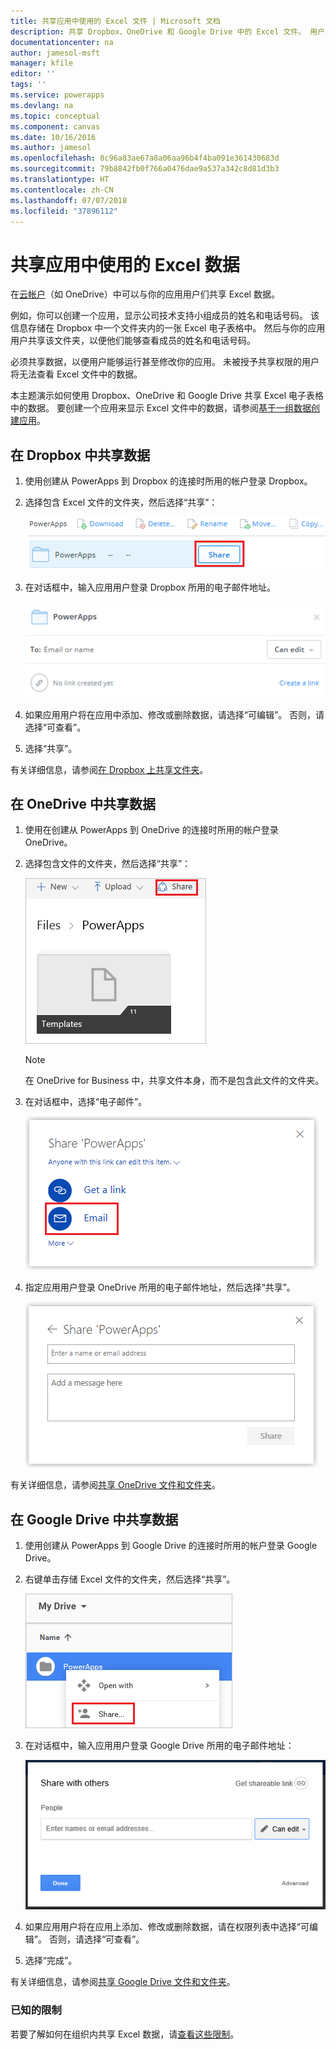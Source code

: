 ```yaml
---
title: 共享应用中使用的 Excel 文件 | Microsoft 文档
description: 共享 Dropbox、OneDrive 和 Google Drive 中的 Excel 文件。 用户可以编辑、查看文件和文件夹。
documentationcenter: na
author: jamesol-msft
manager: kfile
editor: ''
tags: ''
ms.service: powerapps
ms.devlang: na
ms.topic: conceptual
ms.component: canvas
ms.date: 10/16/2016
ms.author: jamesol
ms.openlocfilehash: 8c96a83ae67a8a06aa96b4f4ba091e361430683d
ms.sourcegitcommit: 79b8842fb0f766a0476dae9a537a342c8d81d3b3
ms.translationtype: HT
ms.contentlocale: zh-CN
ms.lasthandoff: 07/07/2018
ms.locfileid: "37896112"
---
```

# <a name="share-excel-data-used-by-your-app"></a>共享应用中使用的 Excel 数据
在[云帐户](connections/cloud-storage-blob-connections.md)（如 OneDrive）中可以与你的应用用户们共享 Excel 数据。

例如，你可以创建一个应用，显示公司技术支持小组成员的姓名和电话号码。 该信息存储在 Dropbox 中一个文件夹内的一张 Excel 电子表格中。 然后与你的应用用户共享该文件夹，以便他们能够查看成员的姓名和电话号码。

必须共享数据，以便用户能够运行甚至修改你的应用。 未被授予共享权限的用户将无法查看 Excel 文件中的数据。

本主题演示如何使用 Dropbox、OneDrive 和 Google Drive 共享 Excel 电子表格中的数据。 要创建一个应用来显示 Excel 文件中的数据，请参阅[基于一组数据创建应用](get-started-create-from-data.md)。

## <a name="share-data-in-dropbox"></a>在 Dropbox 中共享数据
1. 使用创建从 PowerApps 到 Dropbox 的连接时所用的帐户登录 Dropbox。
2. 选择包含 Excel 文件的文件夹，然后选择“共享”：  
   
    ![共享命令](./media/share-app-data/dropbox-share.png)
3. 在对话框中，输入应用用户登录 Dropbox 所用的电子邮件地址。  
   
    ![Dropbox 上的共享](./media/share-app-data/dropbox-perms.png)
4. 如果应用用户将在应用中添加、修改或删除数据，请选择“可编辑”。 否则，请选择“可查看”。
5. 选择“共享”。

有关详细信息，请参阅[在 Dropbox 上共享文件夹](https://www.dropbox.com/en/help/19)。

## <a name="share-data-in-onedrive"></a>在 OneDrive 中共享数据
1. 使用在创建从 PowerApps 到 OneDrive 的连接时所用的帐户登录 OneDrive。
2. 选择包含文件的文件夹，然后选择“共享”：  
   
    ![共享命令](./media/share-app-data/onedrive-share.png)
   
    > [!NOTE]
   > 在 OneDrive for Business 中，共享文件本身，而不是包含此文件的文件夹。
3. 在对话框中，选择“电子邮件”。
   
    ![通过电子邮件共享](./media/share-app-data/onedrive-email.png)
4. 指定应用用户登录 OneDrive 所用的电子邮件地址，然后选择“共享”。  
   
    ![指定用户](./media/share-app-data/onedrive-perms.png)

有关详细信息，请参阅[共享 OneDrive 文件和文件夹](https://support.office.com/article/Share-OneDrive-files-and-folders-and-change-permissions-9fcc2f7d-de0c-4cec-93b0-a82024800c07)。

## <a name="share-data-in-google-drive"></a>在 Google Drive 中共享数据
1. 使用创建从 PowerApps 到 Google Drive 的连接时所用的帐户登录 Google Drive。
2. 右键单击存储 Excel 文件的文件夹，然后选择“共享”。  
   
    ![共享命令](./media/share-app-data/googledrive-share.png)
3. 在对话框中，输入应用用户登录 Google Drive 所用的电子邮件地址：  
   
    ![指定用户](./media/share-app-data/googledrive-perms.png)
4. 如果应用用户将在应用上添加、修改或删除数据，请在权限列表中选择“可编辑”。 否则，请选择“可查看”。
5. 选择“完成”。

有关详细信息，请参阅[共享 Google Drive 文件和文件夹](https://support.google.com/drive/answer/2494822)。

### <a name="known-limitations"></a>已知的限制
若要了解如何在组织内共享 Excel 数据，请[查看这些限制](connections/cloud-storage-blob-connections.md#known-limitations)。


